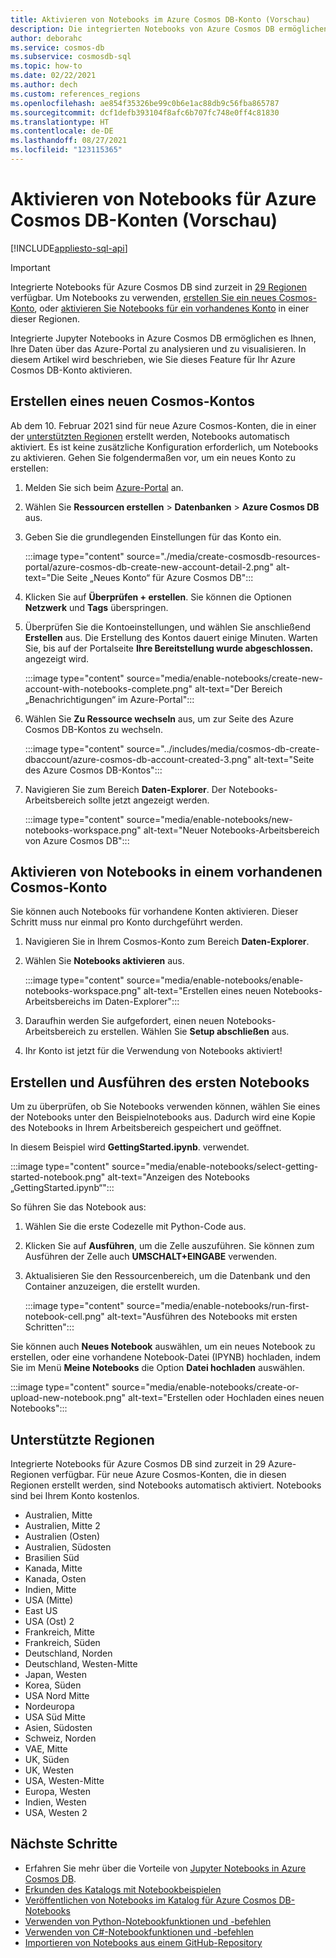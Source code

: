 ```yaml
---
title: Aktivieren von Notebooks im Azure Cosmos DB-Konto (Vorschau)
description: Die integrierten Notebooks von Azure Cosmos DB ermöglichen es Ihnen, Ihre Daten innerhalb des Portals zu analysieren und zu visualisieren. In diesem Artikel wird beschrieben, wie Sie dieses Feature für Cosmos-Konten aktivieren.
author: deborahc
ms.service: cosmos-db
ms.subservice: cosmosdb-sql
ms.topic: how-to
ms.date: 02/22/2021
ms.author: dech
ms.custom: references_regions
ms.openlocfilehash: ae854f35326be99c0b6e1ac88db9c56fba865787
ms.sourcegitcommit: dcf1defb393104f8afc6b707fc748e0ff4c81830
ms.translationtype: HT
ms.contentlocale: de-DE
ms.lasthandoff: 08/27/2021
ms.locfileid: "123115365"
---
```

# <a name="enable-notebooks-for-azure-cosmos-db-accounts-preview"></a>Aktivieren von Notebooks für Azure Cosmos DB-Konten (Vorschau)
[!INCLUDE[appliesto-sql-api](../includes/appliesto-sql-api.md)]

> [!IMPORTANT]
> Integrierte Notebooks für Azure Cosmos DB sind zurzeit in [29 Regionen](#supported-regions) verfügbar. Um Notebooks zu verwenden, [erstellen Sie ein neues Cosmos-Konto](#create-a-new-cosmos-account), oder [aktivieren Sie Notebooks für ein vorhandenes Konto](#enable-notebooks-in-an-existing-cosmos-account) in einer dieser Regionen. 

Integrierte Jupyter Notebooks in Azure Cosmos DB ermöglichen es Ihnen, Ihre Daten über das Azure-Portal zu analysieren und zu visualisieren. In diesem Artikel wird beschrieben, wie Sie dieses Feature für Ihr Azure Cosmos DB-Konto aktivieren.

## <a name="create-a-new-cosmos-account"></a>Erstellen eines neuen Cosmos-Kontos
Ab dem 10. Februar 2021 sind für neue Azure Cosmos-Konten, die in einer der [unterstützten Regionen](#supported-regions) erstellt werden, Notebooks automatisch aktiviert. Es ist keine zusätzliche Konfiguration erforderlich, um Notebooks zu aktivieren. Gehen Sie folgendermaßen vor, um ein neues Konto zu erstellen:
1. Melden Sie sich beim [Azure-Portal](https://portal.azure.com/) an.
1. Wählen Sie **Ressourcen erstellen** > **Datenbanken** > **Azure Cosmos DB** aus.
1. Geben Sie die grundlegenden Einstellungen für das Konto ein.

   :::image type="content" source="./media/create-cosmosdb-resources-portal/azure-cosmos-db-create-new-account-detail-2.png" alt-text="Die Seite „Neues Konto“ für Azure Cosmos DB":::

1. Klicken Sie auf **Überprüfen + erstellen**. Sie können die Optionen **Netzwerk** und **Tags** überspringen. 
1. Überprüfen Sie die Kontoeinstellungen, und wählen Sie anschließend **Erstellen** aus. Die Erstellung des Kontos dauert einige Minuten. Warten Sie, bis auf der Portalseite **Ihre Bereitstellung wurde abgeschlossen.** angezeigt wird.

   :::image type="content" source="media/enable-notebooks/create-new-account-with-notebooks-complete.png" alt-text="Der Bereich „Benachrichtigungen“ im Azure-Portal":::

1. Wählen Sie **Zu Ressource wechseln** aus, um zur Seite des Azure Cosmos DB-Kontos zu wechseln.

   :::image type="content" source="../includes/media/cosmos-db-create-dbaccount/azure-cosmos-db-account-created-3.png" alt-text="Seite des Azure Cosmos DB-Kontos":::

1. Navigieren Sie zum Bereich **Daten-Explorer**. Der Notebooks-Arbeitsbereich sollte jetzt angezeigt werden.

    :::image type="content" source="media/enable-notebooks/new-notebooks-workspace.png" alt-text="Neuer Notebooks-Arbeitsbereich von Azure Cosmos DB":::

## <a name="enable-notebooks-in-an-existing-cosmos-account"></a>Aktivieren von Notebooks in einem vorhandenen Cosmos-Konto

Sie können auch Notebooks für vorhandene Konten aktivieren. Dieser Schritt muss nur einmal pro Konto durchgeführt werden.

1. Navigieren Sie in Ihrem Cosmos-Konto zum Bereich **Daten-Explorer**.
1. Wählen Sie **Notebooks aktivieren** aus.

    :::image type="content" source="media/enable-notebooks/enable-notebooks-workspace.png" alt-text="Erstellen eines neuen Notebooks-Arbeitsbereichs im Daten-Explorer":::

1. Daraufhin werden Sie aufgefordert, einen neuen Notebooks-Arbeitsbereich zu erstellen. Wählen Sie **Setup abschließen** aus.
1. Ihr Konto ist jetzt für die Verwendung von Notebooks aktiviert!

## <a name="create-and-run-your-first-notebook"></a>Erstellen und Ausführen des ersten Notebooks

Um zu überprüfen, ob Sie Notebooks verwenden können, wählen Sie eines der Notebooks unter den Beispielnotebooks aus. Dadurch wird eine Kopie des Notebooks in Ihrem Arbeitsbereich gespeichert und geöffnet.

In diesem Beispiel wird **GettingStarted.ipynb**. verwendet.

:::image type="content" source="media/enable-notebooks/select-getting-started-notebook.png" alt-text="Anzeigen des Notebooks „GettingStarted.ipynb“":::

So führen Sie das Notebook aus:
1. Wählen Sie die erste Codezelle mit Python-Code aus.
1. Klicken Sie auf **Ausführen**, um die Zelle auszuführen. Sie können zum Ausführen der Zelle auch **UMSCHALT+EINGABE** verwenden.
1. Aktualisieren Sie den Ressourcenbereich, um die Datenbank und den Container anzuzeigen, die erstellt wurden.

    :::image type="content" source="media/enable-notebooks/run-first-notebook-cell.png" alt-text="Ausführen des Notebooks mit ersten Schritten":::

Sie können auch **Neues Notebook** auswählen, um ein neues Notebook zu erstellen, oder eine vorhandene Notebook-Datei (IPYNB) hochladen, indem Sie im Menü **Meine Notebooks** die Option **Datei hochladen** auswählen. 

:::image type="content" source="media/enable-notebooks/create-or-upload-new-notebook.png" alt-text="Erstellen oder Hochladen eines neuen Notebooks":::

## <a name="supported-regions"></a>Unterstützte Regionen
Integrierte Notebooks für Azure Cosmos DB sind zurzeit in 29 Azure-Regionen verfügbar. Für neue Azure Cosmos-Konten, die in diesen Regionen erstellt werden, sind Notebooks automatisch aktiviert. Notebooks sind bei Ihrem Konto kostenlos. 

- Australien, Mitte
- Australien, Mitte 2
- Australien (Osten)
- Australien, Südosten
- Brasilien Süd
- Kanada, Mitte
- Kanada, Osten
- Indien, Mitte
- USA (Mitte)
- East US
- USA (Ost) 2
- Frankreich, Mitte
- Frankreich, Süden
- Deutschland, Norden
- Deutschland, Westen-Mitte
- Japan, Westen
- Korea, Süden
- USA Nord Mitte
- Nordeuropa
- USA Süd Mitte
- Asien, Südosten
- Schweiz, Norden
- VAE, Mitte
- UK, Süden
- UK, Westen
- USA, Westen-Mitte
- Europa, Westen
- Indien, Westen
- USA, Westen 2

## <a name="next-steps"></a>Nächste Schritte

* Erfahren Sie mehr über die Vorteile von [Jupyter Notebooks in Azure Cosmos DB](../cosmosdb-jupyter-notebooks.md).
* [Erkunden des Katalogs mit Notebookbeispielen](https://cosmos.azure.com/gallery.html)
* [Veröffentlichen von Notebooks im Katalog für Azure Cosmos DB-Notebooks](publish-notebook-gallery.md)
* [Verwenden von Python-Notebookfunktionen und -befehlen](use-python-notebook-features-and-commands.md)
* [Verwenden von C#-Notebookfunktionen und -befehlen](use-csharp-notebook-features-and-commands.md)
* [Importieren von Notebooks aus einem GitHub-Repository](import-github-notebooks.md)
